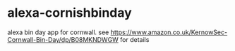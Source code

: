# alexa-cornishbinday

alexa bin day app for cornwall. see https://www.amazon.co.uk/KernowSec-Cornwall-Bin-Day/dp/B08MKNDWGW for details
